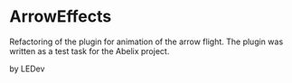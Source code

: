 # ArrowEffects
Refactoring of the plugin for animation of the arrow flight.
The plugin was written as a test task for the Abelix project.

by LEDev
